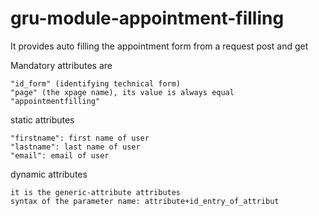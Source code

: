 # gru-module-appointment-filling

It provides auto filling the appointment form from a request post and get

Mandatory attributes are

 	"id_form" (identifying technical form)
 	"page" (the xpage name), its value is always equal "appointmentfilling"
 
static attributes
 
	"firstname": first name of user
	"lastname": last name of user
	"email": email of user

dynamic attributes

	it is the generic-attribute attributes
	syntax of the parameter name: attribute+id_entry_of_attribut
